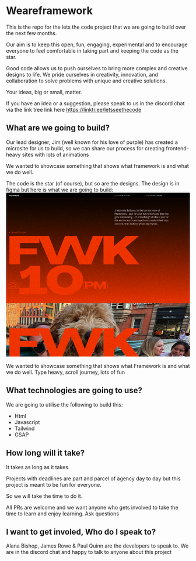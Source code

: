 # Weareframework
This is the repo for the lets the code project that we are going to build over the next few months.

Our aim is to keep this open, fun, engaging, experimental and to encourage everyone to feel comfortable in taking part and keeping the code as the star.

Good code allows us to push ourselves to bring more complex and creative designs to life.
We pride ourselves in creativity, innovation, and collaboration to solve problems with unique and creative solutions.

Your ideas, big or small, matter.

If you have an idea or a suggestion, please speak to us in the discord chat via the link tree link here https://linktr.ee/letsseethecode

## What are we going to build?
Our lead designer, Jim (well known for his love of purple) has created a microsite for us to build, so we can share our process for creating frontend-heavy sites with lots of animations

We wanted to showcase something that shows what framework is and what we do well.

The code is the star (of course), but so are the designs.
The design is in figma but here is what we are going to build:
![Alt text](assets/design.png "Optional title")

We wanted to showcase something that shows what Framework is and what we do well.
Type heavy, scroll journey, lots of fun

## What technologies are going to use?
We are going to utilise the following to build this:
* Html
* Javascript
* Tailwind
* GSAP

## How long will it take?
It takes as long as it takes.

Projects with deadlines are part and parcel of agency day to day but this project is meant to be fun for everyone. 

So we will take the time to do it.

All PRs are welcome and we want anyone who gets involved to take the time to learn and enjoy learning. Ask questions

## I want to get involed, Who do I speak to?
Alana Bishop, James Rowe & Paul Quinn are the developers to speak to. 
We are in the discord chat and happy to talk to anyone about this project

